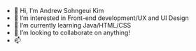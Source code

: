 - 👋 Hi, I’m Andrew Sohngeui Kim
- 👀 I’m interested in Front-end development/UX and UI Design
- 🌱 I’m currently learning Java/HTML/CSS
- 💞️ I’m looking to collaborate on anything!
- 📫 

<!---
andrrewkim/andrrewkim is a ✨ special ✨ repository because its `README.md` (this file) appears on your GitHub profile.
You can click the Preview link to take a look at your changes.
--->
